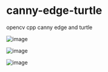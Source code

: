 # canny-edge-turtle
opencv cpp canny edge and turtle


![image](https://user-images.githubusercontent.com/49458946/130325961-e345a18e-efff-4812-bf92-3640b359601d.png)



![image](https://user-images.githubusercontent.com/49458946/130326032-6ac25df0-8b1e-4f7f-9276-5a3f08e12fcf.png)

![image](https://user-images.githubusercontent.com/49458946/130325950-411ef3f8-f501-4c4a-9ff5-f25a0602c117.png)
